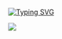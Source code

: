 [![Typing SVG](https://readme-typing-svg.herokuapp.com?color=%2336BCF7&lines=Hi+,+my+name+is+Max)](https://git.io/typing-svg)

![](https://github-profile-summary-cards.vercel.app/api/cards/repos-per-language?username=Ordinary76&theme=)
